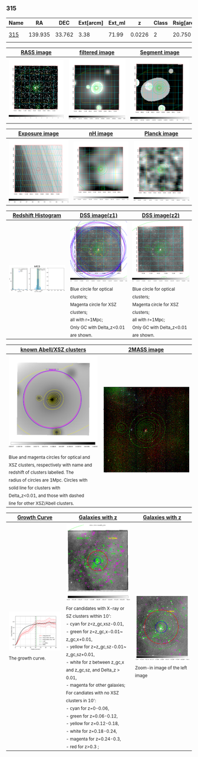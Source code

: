 <div STYLE="page-break-after: always;"></div>

### 315

|Name          |RA          |DEC      | Ext[arcm] | Ext_ml | z    | Class| Rsig[arcmin] | CRsig[c/s] | CR500[c/s] | R500[Mpc] |L500[erg/s]|F500[erg/s/cm^2]| M500[Msun]|Tx[keV]|beta|GC(XSZ,Delta_z<0.01)| GC(OPT,Delta_z<0.01)|GC|alias|
|--------------|------------|------------|---|---|-----------|--------|------|------|----|----|----|----|----|----|----|----|----|----|---|
|[315](script/315.md)     | 139.935       | 33.762       | 3.38    | 71.99   | 0.0226 | 2   | 20.750 |0.360 |0.357 |0.542 |6.628e+42 |5.713e-12 |4.635e+13 |1.342 |0.578 |MCXC, |A, |MCXC, A, |k415|

|[RASS image](../image/315/315_img.pdf)|[filtered image](../image/315/315_fil.pdf)|[Segment image](../image/315/315_seg.pdf)|
|-------------------|--------------------|-------------------|
| <img src="../image/315/315_img.png" width="300">  | <img src="../image/315/315_fil.png" width="300">   | <img src="../image/315/315_seg.png" width="300">  |

|[Exposure image](../image/315/315_mex.pdf)| [nH image](../image/315/315_nh.pdf)| [Planck image](../image/315/315_p.pdf)|
|-------------------|--------------------|-------------------|
|<img src="../image/315/315_mex.png" width="300">   | <img src="../image/315/315_nh.png" width="300">    | <img src="../image/315/315_p.png" width="300"> |

|[Redshift Histogram](../image/315/315_zg.pdf) | [DSS image(z1)](../image/315/315_dss_z1.pdf)      |  [DSS image(z2)](../image/315/315_dss_z2.pdf)    |
|-------------------|--------------------|-------------------|
|<img src="../image/315/315_zg.png" width="300"> |<img src="../image/315/315_dss_z1.png" width="300"> <sub><br>Blue circle for optical clusters; <br>Magenta circle for XSZ clusters; <br>all with r=1Mpc; <br>Only GC with Delta_z<0.01 are shown. </sub>| <img src="../image/315/315_dss_z2.png" width="300"><sub><br>Blue circle for optical clusters; <br>Magenta circle for XSZ clusters; <br>all with r=1Mpc; <br>Only GC with Delta_z<0.01 are shown. </sub> |

|[known Abell/XSZ clusters](../image/315/315_m.pdf) | [2MASS image](../image/315/315_2mass.pdf)      |
|-------------------|-------------------|
|<img src=../image/315/315_m.png width="300"> <sub><br>Blue and magenta circles for optical and <br>XSZ clusters, respectively with name and <br>redshift of clusters labelled. The <br>radius of circles are 1Mpc. Circles with <br>solid line for clusters with <br>Delta_z<0.01, and those with dashed <br>line for other XSZ/Abell clusters.        </sub>|<img src="../image/315/315_2mass.png" width="300">  |

|[Growth Curve](../image/315/315_gca_all.png) |[Galaxies with z](../image/315/315_opt_ned.pdf) |[Galaxies with z](../image/315/315_opt_ned_zoom.pdf) |
|-------------------|-------------------|-------------------|
| <img src="../image/315/315_gca_all.png" width="300"> <sub><br>The growth curve.</sub>| <img src=../image/315/315_opt_ned.png width="300"> <br><sub> For candidates with X-ray or SZ clusters within 10': <br> - cyan for z<z_gc,xsz-0.01, <br> - green for z=z_gc,x-0.01~ z_gc,x+0.01, <br> - yellow for z=z_gc,sz-0.01~ z_gc,sz+0.01, <br> - white for z between z_gc,x and z_gc,sz, and Delta_z > 0.01, <br> - magenta for other galaxies; <br>For candiates with no XSZ clusters in 10': <br> - cyan for z=0-0.06, <br> - green for z=0.06-0.12, <br> - yellow for z=0.12-0.18, <br> - white for z=0.18-0.24, <br> - magenta for z=0.24-0.3, <br> - red for z>0.3 ;  </sub>|<img src=../image/315/315_opt_ned_zoom.png width="300">  <br><sub> Zoom-in image of the left image</sub>|




